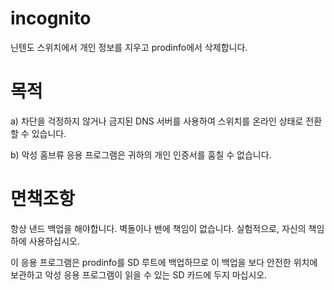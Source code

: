 # incognito
닌텐도 스위치에서 개인 정보를 지우고 prodinfo에서 삭제합니다.

# 목적
a) 차단을 걱정하지 않거나 금지된 DNS 서버를 사용하여 스위치를 온라인 상태로 전환할 수 있습니다.

b) 악성 홈브류 응용 프로그램은 귀하의 개인 인증서를 훔칠 수 없습니다.

# 면책조항
항상 낸드 백업을 해야합니다.  벽돌이나 밴에 책임이 없습니다.  실험적으로, 자신의 책임하에 사용하십시오.

이 응용 프로그램은 prodinfo를 SD 루트에 백업하므로 이 백업을 보다 안전한 위치에 보관하고 악성 응용 프로그램이 읽을 수 있는 SD 카드에 두지 마십시오.
